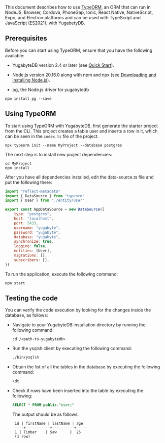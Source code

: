 <!---
title: Using TypeORM with YugabyteDB
linkTitle: TypeORM
description: Using TypeORM with YugabyteDB
menu:
  preview_integrations:
    identifier: typeorm
    parent: integrations
    weight: 571
type: docs
--->

This document describes how to use [TypeORM](https://typeorm.io/), an ORM that can run in NodeJS, Browser, Cordova, PhoneGap, Ionic, React Native, NativeScript, Expo, and Electron platforms and can be used with TypeScript and JavaScript (ES2021), with YugabetyDB.

## Prerequisites

Before you can start using TypeORM, ensure that you have the following available:

- YugabyteDB version 2.4 or later (see [Quick Start](/preview/tutorials/quick-start/macos/)).

- Node.js version 20.16.0 along with npm and npx (see [Downloading and installing Node.js](https://docs.npmjs.com/downloading-and-installing-node-js-and-npm#using-a-node-installer-to-install-node-js-and-npm)).

-  pg, the Node.js driver for yugabytedb
```
npm install pg --save
``` 

## Using TypeORM

To start using TypeORM with YugabyteDB, first generate the starter project from the CLI. This project creates a table user and inserts a row in it, which can be seen in the `index.ts` file of the project.

```
npx typeorm init --name MyProject --database postgres
```

The next step is to install new project dependencies:

```
cd MyProject
npm install
```

After you have all dependencies installed, edit the data-source.ts file and put the following there:

```javascript
import "reflect-metadata"
import { DataSource } from "typeorm"
import { User } from "./entity/User"

export const AppDataSource = new DataSource({
    type: "postgres",
    host: "localhost",
    port: 5433,
    username: "yugabyte",
    password: "yugabyte",
    database: "yugabyte",
    synchronize: true,
    logging: false,
    entities: [User],
    migrations: [],
    subscribers: [],
})
```

To run the application, execute the following command:

```shell
npm start
```

## Testing the code

You can verify the code execution by looking for the changes inside the database, as follows:

- Navigate to your YugabyteDB installation directory by running the following command:

  ```shell
  cd /<path-to-yugabytedb>
  ```

- Run the ysqlsh client by executing the following command:

  ```sh
  ./bin/ysqlsh
  ```

- Obtain the list of all the tables in the database by executing the following command:

  ```sql
  \dt
  ```

- Check if rows have been inserted into the table by executing the following:

  ```sql
  SELECT * FROM public."user;"
  ```

  The output should be as follows:

  ```output
   id | firstName | lastName | age 
   ----+-----------+----------+-----
   1 | Timber    | Saw      |  25
   (1 row)
  ```  